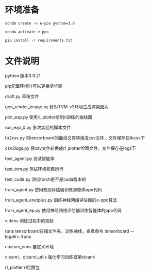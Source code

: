 # 环境准备

```
conda create -n e-ppo python=3.9
```

```
conda activate e-ppo
```

```
pip install -r requirements.txt
```

# 文件说明
python 版本3.9.21

pip配置环境时可以更换清华源

draft.py 草稿文件

gen_render_image.py 针对TVM-v3环境生成渲染图片

plot_exp.py 使用rl_plotter绘制rl训练的曲线图

run_exp_0.py 多次实验的脚本文件

tb2csv.py 将tensorboard的曲线文件转换成csv文件，文件保存在tbcsv下

csv2logs.py 将csv文件转换成rl_plotter绘图文件，文件保存在logs下


test_agent.py 测试智能体

test_tvm.py 测试环境能否运行

test_cuda.py 测试torch是不是cuda版本的

train_agent.py 使用规则评估器训练智能体ppo代码

train_agent_enetplus.py 训练神经网络评估器的e-ppo算法

train_agent_ep.py 使用神经网络评估器训练智能体的ppo代码

videos 训练过程中的视频

runs tensorboard存储文件夹，训练曲线，查看命令 tensorboard --logdir=./runs

custom_envs 自定义环境

cleanrl、cleanrl_utils 强化学习训练框架cleanrl

rl_plotter rl绘图包





